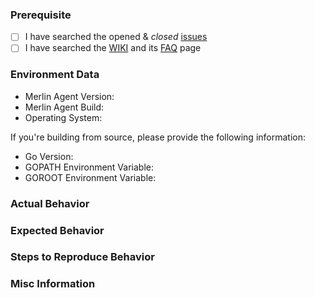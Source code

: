 ### Prerequisite

* [ ] I have searched the opened & _closed_ [issues](https://github.com/Ne0nd0g/merlin-agent/issues)
* [ ] I have searched the [WIKI](https://merlin-c2.readthedocs.io/en/latest/index.html) and its [FAQ](https://merlin-c2.readthedocs.io/en/latest/quickStart/faq.html) page

### Environment Data

* Merlin Agent Version:
* Merlin Agent Build:
* Operating System:

If you're building from source, please provide the following information:
* Go Version:
* GOPATH Environment Variable:
* GOROOT Environment Variable:

### Actual Behavior

### Expected Behavior

### Steps to Reproduce Behavior

### Misc Information
